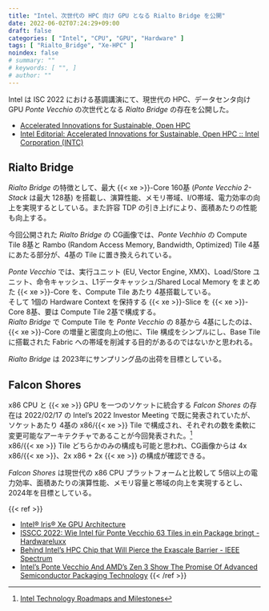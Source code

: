 ```yaml
---
title: "Intel、次世代の HPC 向け GPU となる Rialto Bridge を公開"
date: 2022-06-02T07:24:29+09:00
draft: false
categories: [ "Intel", "CPU", "GPU", "Hardware" ]
tags: [ "Rialto_Bridge", "Xe-HPC" ]
noindex: false
# summary: ""
# keywords: [ "", ]
# author: ""
---
```


Intel は ISC 2022 における基調講演にて、現世代の HPC、データセンタ向け GPU *Ponte Vecchio* の次世代となる *Rialto Bridge* の存在を公開した。  

 * [Accelerated Innovations for Sustainable, Open HPC](https://www.intel.com/content/www/us/en/newsroom/opinion/accelerated-innovations-sustainable-open-hpc.html)
 * [Intel Editorial: Accelerated Innovations for Sustainable, Open HPC :: Intel Corporation (INTC)](https://www.intc.com/news-events/press-releases/detail/1550/intel-editorial-accelerated-innovations-for-sustainable)

## Rialto Bridge
*Rialto Bridge* の特徴として、最大 {{< xe >}}-Core 160基 (*Ponte Vecchio 2-Stack* は最大 128基) を搭載し、演算性能、メモリ帯域、I/O帯域、電力効率の向上を実現するとしている。また許容 TDP の引き上げにより、面積あたりの性能も向上する。  

今回公開された *Rialto Bridge* の CG画像では、*Ponte Vechhio* の Compute Tile 8基と Rambo (Random Access Memory, Bandwidth, Optimized) Tile 4基にあたる部分が、4基の Tile に置き換えられている。  

*Ponte Vecchio* では、実行ユニット (EU, Vector Engine, XMX)、Load/Store ユニット、命令キャッシュ、L1データキャッシュ/Shared Local Memory をまとめた {{< xe >}}-Core を、Compute Tile あたり 4基搭載している。  
そして 1個の Hardware Context を保持する {{< xe >}}-Slice を {{< xe >}}-Core 8基、要は Compute Tile 2基で構成する。  
*Rialto Bridge* で Compute Tile を *Ponte Vecchio* の 8基から 4基にしたのは、{{< xe >}}-Core の増量と密度向上の他に、Tile 構成をシンプルにし、Base Tile に搭載された Fabric への帯域を削減する目的があるのではないかと思われる。  

*Rialto Bridge* は 2023年にサンプリング品の出荷を目標としている。  

## Falcon Shores
x86 CPU と {{< xe >}} GPU を一つのソケットに統合する *Falcon Shores* の存在は 2022/02/17 の Intel’s 2022 Investor Meeting で既に発表されていたが、ソケットあたり 4基の x86/{{< xe >}} Tile で構成され、それぞれの数を柔軟に変更可能なアーキテクチャであることが今回発表された。[^intel-2022]  
x86/{{< xe >}} Tile どちらかのみの構成も可能と思われ、CG画像からは 4x x86/{{< xe >}}、2x x86 + 2x {{< xe >}} の構成が確認できる。  

*Falcon Shores* は現世代の x86 CPU プラットフォームと比較して 5倍以上の電力効率、面積あたりの演算性能、メモリ容量と帯域の向上を実現するとし、2024年を目標としている。  

[^intel-2022]: [Intel Technology Roadmaps and Milestones](https://www.intel.com/content/www/us/en/newsroom/news/intel-technology-roadmaps-milestones.html)

{{< ref >}}
 * [Intel® Iris® Xe GPU Architecture](https://www.intel.com/content/www/us/en/develop/documentation/oneapi-gpu-optimization-guide/top/xe-arch.html)
 * [ISSCC 2022: Wie Intel für Ponte Vecchio 63 Tiles in ein Package bringt - Hardwareluxx](https://www.hardwareluxx.de/index.php/news/hardware/grafikkarten/58176-isscc-2022-wie-intel-fuer-ponte-vecchio-63-tiles-in-ein-package-bringt.html)
 * [Behind Intel’s HPC Chip that Will Pierce the Exascale Barrier - IEEE Spectrum](https://spectrum.ieee.org/intel-s-exascale-supercomputer-chip-is-a-master-class-in-3d-integration)
 * [Intel’s Ponte Vecchio And AMD’s Zen 3 Show The Promise Of Advanced Semiconductor Packaging Technology](https://www.forbes.com/sites/willyshih/2022/02/22/intels-ponte-vecchio-and-amds-zen-3-show-the-promise-of-advanced-semiconductor-packaging-technology/?sh=7f65a6515abe)
{{< /ref >}}
